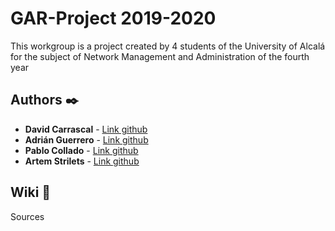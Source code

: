 # GAR-Project 2019-2020

  This workgroup is a project created by 4 students of the University of Alcalá for the subject of Network Management and Administration of the fourth year


## Authors ✒️
* **David Carrascal** - [Link github](https://github.com/davidcawork)
* **Adrián Guerrero** - [Link github](https://github.com/adrihamel)
* **Pablo Collado** - [Link github](https://github.com/pcolladosoto)
* **Artem Strilets** - [Link github](https://github.com/ArtemSSOO)

## Wiki 📖

Sources
